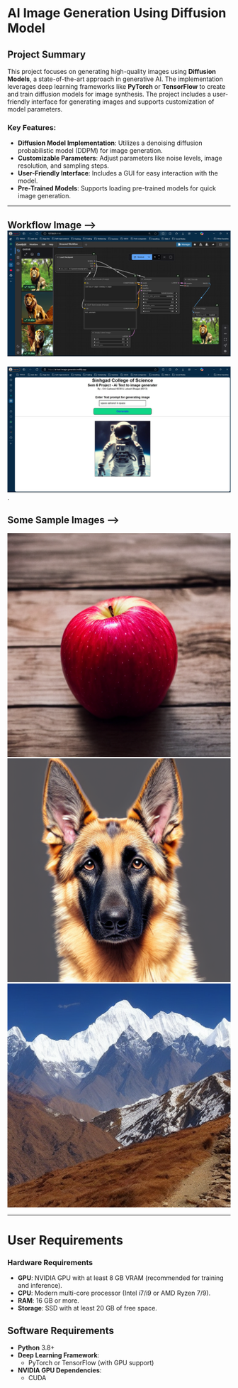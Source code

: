 # AI Image Generation Using Diffusion Model

## Project Summary
This project focuses on generating high-quality images using **Diffusion Models**, a state-of-the-art approach in generative AI. The implementation leverages deep learning frameworks like **PyTorch** or **TensorFlow** to create and train diffusion models for image synthesis. The project includes a user-friendly interface for generating images and supports customization of model parameters.

### Key Features:
- **Diffusion Model Implementation**: Utilizes a denoising diffusion probabilistic model (DDPM) for image generation.
- **Customizable Parameters**: Adjust parameters like noise levels, image resolution, and sampling steps.
- **User-Friendly Interface**: Includes a GUI for easy interaction with the model.
- **Pre-Trained Models**: Supports loading pre-trained models for quick image generation.

---

## Workflow Image --> ![Alt Text](./comfi.png)
![Alt](./space.jpg).


## Some Sample Images -->
![Alt Text](./Apple%20on%20wooden%20table.png)
![Alt Text](./German%20Shephard%20with%20pointed%20ear.png)
![Alt Text](./Himalayan%20Mountain%20Ranges.png)


---
# User Requirements

### Hardware Requirements
- **GPU**: NVIDIA GPU with at least 8 GB VRAM (recommended for training and inference).
- **CPU**: Modern multi-core processor (Intel i7/i9 or AMD Ryzen 7/9).
- **RAM**: 16 GB or more.
- **Storage**: SSD with at least 20 GB of free space.

## Software Requirements
- **Python** 3.8+
- **Deep Learning Framework**:
  - PyTorch or TensorFlow (with GPU support)
- **NVIDIA GPU Dependencies**:
  - CUDA

